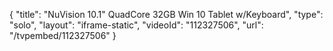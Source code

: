 {
    "title": "NuVision 10.1\" QuadCore 32GB Win 10 Tablet w\/Keyboard",
    "type": "solo",
    "layout": "iframe-static",
    "videoId": "112327506",
    "url": "\/tvpembed\/112327506"
}
